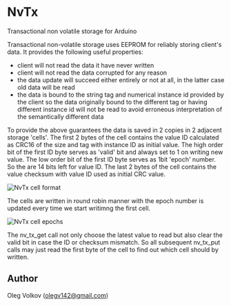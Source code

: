 # NvTx
Transactional non volatile storage for Arduino

Transactional non-volatile storage uses EEPROM for reliably storing
client's data. It provides the following useful properties:
 - client will not read the data it have never written
 - client will not read the data corrupted for any reason
 - the data update will succeed either entirely or not at all, in the latter
   case old data will be read
 - the data is bound to the string tag and numerical instance id provided by the
   client so the data originally bound to the different tag or having different instance id will not
   be read to avoid erroneous interpretation of the semantically different data
 
To provide the above guarantees the data is saved in 2 copies in 2 adjacent
storage 'cells'. The first 2 bytes of the cell contains the value ID calculated as CRC16 of the size and tag with instance ID as initial value. The high order bit of the first ID byte serves as 'valid' bit and always set to 1 on writing new value. The low order bit of the first ID byte serves as 1bit 'epoch' number. So the are 14 bits left for value ID. The last 2 bytes of the cell contains the value checksum with value ID used as initial CRC value.

![NvTx cell format](https://github.com/olegv142/NvTx/blob/master/doc/NvTx.jpg)

The cells are written in round robin manner with the epoch number is updated every time we start writimng the first cell.

![NvTx cell epochs](https://github.com/olegv142/NvTx/blob/master/doc/NvTxEpochs.jpg)

The nv_tx_get call not only choose the latest value to read but also clear the valid bit in case the ID or checksum mismatch. So all subsequent nv_tx_put calls may just read the first byte of the cell to find out which cell should by written.

## Author

Oleg Volkov (olegv142@gmail.com)
